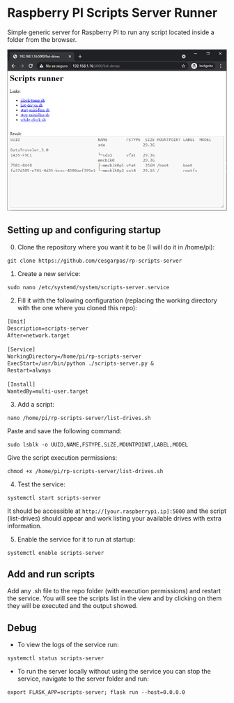 # Raspberry PI Scripts Server Runner
Simple generic server for Raspberry PI to run any script located inside a folder from the browser.

![Scripts server](https://github.com/cesgarpas/rp-scripts-server/blob/main/working-server.png?raw=true)

## Setting up and configuring startup
0. Clone the repository where you want it to be (I will do it in /home/pi):
```
git clone https://github.com/cesgarpas/rp-scripts-server
```

1. Create a new service:
```
sudo nano /etc/systemd/system/scripts-server.service
```

2. Fill it with the following configuration (replacing the working directory with the one where you cloned this repo):
```
[Unit]
Description=scripts-server
After=network.target

[Service]
WorkingDirectory=/home/pi/rp-scripts-server
ExecStart=/usr/bin/python ./scripts-server.py &
Restart=always

[Install]
WantedBy=multi-user.target
```

3. Add a script:
```
nano /home/pi/rp-scripts-server/list-drives.sh
```

Paste and save the following command:
```
sudo lsblk -o UUID,NAME,FSTYPE,SiZE,MOUNTPOINT,LABEL,MODEL
```

Give the script execution permissions:
```
chmod +x /home/pi/rp-scripts-server/list-drives.sh
```

4. Test the service:
```
systemctl start scripts-server
```
It should be accessible at `http://[your.raspberrypi.ip]:5000` and the script (list-drives) should appear and work listing your available drives with extra information.

5. Enable the service for it to run at startup:
```
systemctl enable scripts-server
```

## Add and run scripts
Add any .sh file to the repo folder (with execution permissions) and restart the service. You will see the scripts list in the view and by clicking on them they will be executed and the output showed.

## Debug
 - To view the logs of the service run:
```
systemctl status scripts-server
```

 - To run the server locally without using the service you can stop the service, navigate to the server folder and run:
```
export FLASK_APP=scripts-server; flask run --host=0.0.0.0
```
